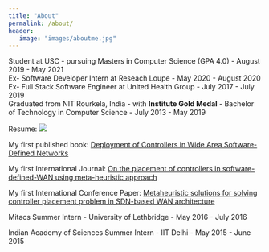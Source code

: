 ```yaml
---
title: "About"
permalink: /about/
header: 
   image: "images/aboutme.jpg"
---
```

Student at USC - pursuing Masters in Computer Science (GPA 4.0) - August 2019 - May 2021 <br/>
Ex- Software Developer Intern at Reseach Loupe - May 2020 - August 2020 <br/>
Ex- Full Stack Software Engineer at United Health Group - July 2017 - July 2019 <br/>
Graduated from NIT Rourkela, India - with **Institute Gold Medal** - Bachelor of Technology in Computer Science - July 2013 - May 2019 <br/>

Resume:
<a href="{{ site.url }}{{ site.baseurl }}/images/resume.PNG"><img src="{{ site.url }}{{ site.baseurl }}/images/resume.PNG"></a>

My first published book:
[Deployment of Controllers in Wide Area Software-Defined Networks](https://www.amazon.com/Deployment-Controllers-Wide-Software-Defined-Networks/dp/3330324732)

My first International Journal:
[On the placement of controllers in software-defined-WAN using meta-heuristic approach](https://www.sciencedirect.com/science/article/abs/pii/S0164121218301080)

My first International Conference Paper:
[Metaheuristic solutions for solving controller placement problem in SDN-based WAN architecture](https://opus.lib.uts.edu.au/handle/10453/127556)

Mitacs Summer Intern - University of Lethbridge - May 2016 - July 2016

Indian Academy of Sciences Summer Intern - IIT Delhi - May 2015 - June 2015
